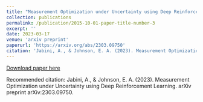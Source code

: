 ```yaml
---
title: "Measurement Optimization under Uncertainty using Deep Reinforcement Learning"
collection: publications
permalink: /publication/2015-10-01-paper-title-number-3
excerpt: ''
date: 2023-03-17
venue: 'arxiv preprint'
paperurl: 'https://arxiv.org/abs/2303.09750'
citation: 'Jabini, A., & Johnson, E. A. (2023). Measurement Optimization under Uncertainty using Deep Reinforcement Learning. arXiv preprint arXiv:2303.09750.'
---
```


[Download paper here](https://arxiv.org/abs/2303.09750)

Recommended citation: Jabini, A., & Johnson, E. A. (2023). Measurement Optimization under Uncertainty using Deep Reinforcement Learning. arXiv preprint arXiv:2303.09750.
